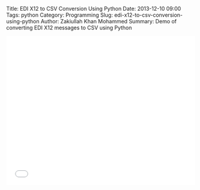 Title: EDI X12 to CSV Conversion Using Python
Date: 2013-12-10 09:00
Tags: python
Category: Programming
Slug: edi-x12-to-csv-conversion-using-python
Author: Zakiullah Khan Mohammed
Summary: Demo of converting EDI X12 messages to CSV using Python

<iframe src="//player.vimeo.com/video/49922124?color=fc6341" width="100%" height="400" frameborder="0" webkitallowfullscreen mozallowfullscreen allowfullscreen></iframe>